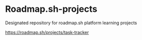 # Roadmap.sh-projects
Designated repository for roadmap.sh platform learning projects

https://roadmap.sh/projects/task-tracker
